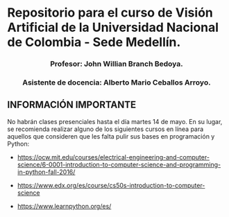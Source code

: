 # Repositorio para el curso de Visión Artificial de la Universidad Nacional de Colombia - Sede Medellín.

### <center>Profesor: John Willian Branch Bedoya.</center>

### <center>Asistente de docencia: Alberto Mario Ceballos Arroyo.</center>

## INFORMACIÓN IMPORTANTE

No habrán clases presenciales hasta el día martes 14 de mayo. En su lugar, se recomienda realizar alguno de los siguientes cursos en línea para aquellos que consideren que les falta pulir sus bases en programación y Python:

- https://ocw.mit.edu/courses/electrical-engineering-and-computer-science/6-0001-introduction-to-computer-science-and-programming-in-python-fall-2016/

- https://www.edx.org/es/course/cs50s-introduction-to-computer-science

- https://www.learnpython.org/es/






